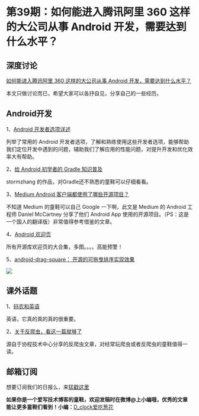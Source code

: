 # 第39期：如何能进入腾讯阿里 360 这样的大公司从事 Android 开发，需要达到什么水平？

## 深度讨论

[如何能进入腾讯阿里 360 这样的大公司从事 Android 开发，需要达到什么水平？](http://diycode.cc/topics/149)

本文只做讨论而已，希望大家可以各抒自见，分享自己的一些经历。

## Android开发

1、[Android 开发者选项详述](http://www.woaitqs.cc/android/2016/06/28/android-developer-options.html)

列举了常用的 Android 开发者选项，了解和熟练使用这些开发者选项，能够帮助我们定位开发中遇到的问题，辅助我们了解应用的性能问题，对提升开发和优化效率大有帮助。

2、[给 Android 初学者的 Gradle 知识普及](http://mp.weixin.qq.com/s?__biz=MzA4NTQwNDcyMA==&mid=2650661971&idx=1&sn=3fb69537bbc5fbb14d152ba6381c3b83#rd)

stormzhang 的作品，对Gradle还不熟悉的童鞋可以仔细看看。

3、[Medium Android 客户端都使用了哪些开源项目？](http://tikitoo.github.io/2016/05/24/medium-android-tools-zh/)

不知道 Medium 的童鞋可以自己 Google 一下啊，此文是 Medium 的 Android 工程师 Daniel McCartney 分享了他们 Android App 使用的开源项目。（PS：这是一个国人的翻译版）非常值得参考借鉴的文章。

4、[Android 欢迎页](http://www.jianshu.com/p/b08286b9e3f6)

所有开源库欢迎页的大合集，多图。。。。高能预警！

5、[android-drag-square： 开源的可拖曳排序实现效果](https://github.com/xmuSistone/android-drag-square)

![](https://github.com/xmuSistone/android-drag-square/raw/master/capture1.gif)

## 课外话题

1、[码农和英语](http://mp.weixin.qq.com/s?__biz=MzAxOTc0NzExNg==&mid=2665513182&idx=1&sn=927a7066c46f854baa5b07cf0fffd654#rd)

英语，它真的真的真的很重要。

2、[关于反爬虫，看这一篇就够了](https://segmentfault.com/a/1190000005840672)

源自于协程技术中心分享的反爬虫文章，对经常玩爬虫或者反爬虫的童鞋值得一读。

## 邮箱订阅

想要订阅我们的日报么，来[猛戳这里](http://list.qq.com/cgi-bin/qf_invite?id=d469993d2c888e971c0fbb2309c4d84256968386b126b967)

**如果你是一个爱写技术博客的童鞋，欢迎发稿时在微博@上小编哦，优秀的文章能让更多童鞋们看到！小编：**[D_clock爱吃葱花](http://weibo.com/2480694892/profile?rightmod=1&wvr=6&mod=personinfo&is_all=1)
